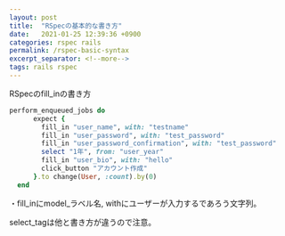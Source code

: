```yaml
---
layout: post
title:  "RSpecの基本的な書き方"
date:   2021-01-25 12:39:36 +0900
categories: rspec rails
permalink: /rspec-basic-syntax
excerpt_separator: <!--more-->
tags: rails rspec
---
```


<!--more-->

RSpecのfill_inの書き方

```ruby
perform_enqueued_jobs do
      expect { 
        fill_in "user_name", with: "testname"
        fill_in "user_password", with: "test_password"
        fill_in "user_password_confirmation", with: "test_password"
        select "1年", from: "user_year"
        fill_in "user_bio", with: "hello"
        click_button "アカウント作成"
      }.to change(User, :count).by(0)
  end
```

・fill_inにmodel_ラベル名, withにユーザーが入力するであろう文字列。

select_tagは他と書き方が違うので注意。
